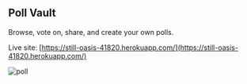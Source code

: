 ## Poll Vault

Browse, vote on, share, and create your own polls.

Live site: [https://still-oasis-41820.herokuapp.com/](https://still-oasis-41820.herokuapp.com/)

![poll](http://res.cloudinary.com/dkldedq8v/image/upload/v1473880459/Screen_Shot_2016-09-14_at_2.18.37_PM_rrjs16.png)
